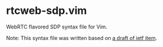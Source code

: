 # rtcweb-sdp.vim
WebRTC flavored SDP syntax file for Vim.

Note: This syntax file was written based on [a draft of ietf item](https://tools.ietf.org/html/draft-ietf-rtcweb-sdp).
